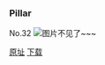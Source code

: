 ### Pillar
No.32
![图片不见了~~~](https://imgs.xkcd.com/comics/pillar.jpg)

[原址](https://xkcd.com//32) [下载](https://imgs.xkcd.com/comics/pillar.jpg)

